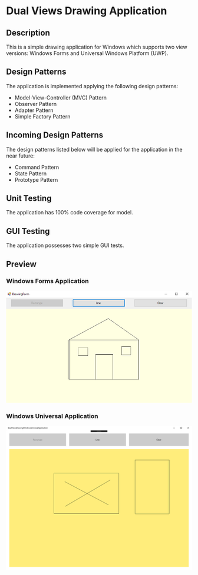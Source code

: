 # Dual Views Drawing Application

## Description
This is a simple drawing application for Windows which supports two view versions: Windows Forms and Universal Windows Platform (UWP).

## Design Patterns
The application is implemented applying the following design patterns:
* Model-View-Controller (MVC) Pattern
* Observer Pattern
* Adapter Pattern
* Simple Factory Pattern

## Incoming Design Patterns
The design patterns listed below will be applied for the application in the near future:
* Command Pattern
* State Pattern
* Prototype Pattern

## Unit Testing
The application has 100% code coverage for model.

## GUI Testing
The application possesses two simple GUI tests.

## Preview
### Windows Forms Application
![Windows Forms Application - Preview](https://github.com/phogbinh/DualViewsDrawingApplication/blob/master/Documentations/Images/img_preview_windows_forms_application.png)
### Windows Universal Application
![Windows Universal Application - Preview](https://github.com/phogbinh/DualViewsDrawingApplication/blob/master/Documentations/Images/img_preview_windows_universal_application.png)
